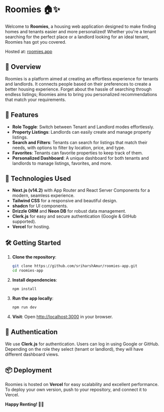 # Roomies 🏠✨

Welcome to **Roomies**, a housing web application designed to make finding homes and tenants easier and more personalized! Whether you're a tenant searching for the perfect place or a landlord looking for an ideal tenant, Roomies has got you covered.

Hosted at: [roomies.app](https://roomies.app)

## 🚀 Overview

Roomies is a platform aimed at creating an effortless experience for tenants and landlords. It connects people based on their preferences to create a better housing experience. Forget about the hassle of searching through endless listings; Roomies aims to bring you personalized recommendations that match your requirements.

## 🎯 Features

- **Role Toggle**: Switch between Tenant and Landlord modes effortlessly.
- **Property Listings**: Landlords can easily create and manage property listings.
- **Search and Filters**: Tenants can search for listings that match their needs, with options to filter by location, price, and type.
- **Favorites**: Tenants can favorite properties to keep track of them.
- **Personalized Dashboard**: A unique dashboard for both tenants and landlords to manage listings, favorites, and more.

## 🔧 Technologies Used

- **Next.js (v14.2)** with App Router and React Server Components for a modern, seamless experience.
- **Tailwind CSS** for a responsive and beautiful design.
- **shadcn** for UI components.
- **Drizzle ORM** and **Neon DB** for robust data management.
- **Clerk.js** for easy and secure authentication (Google & GitHub supported).
- **Vercel** for hosting.

## 🛠️ Getting Started

1. **Clone the repository**:

   ```sh
   git clone https://github.com/sriharshAmur/roomies-app.git
   cd roomies-app
   ```

2. **Install dependencies**:

   ```sh
   npm install
   ```

3. **Run the app locally**:

   ```sh
   npm run dev
   ```

4. **Visit**: Open [http://localhost:3000](http://localhost:3000) in your browser.

## 🔑 Authentication

We use **Clerk.js** for authentication. Users can log in using Google or GitHub. Depending on the role they select (tenant or landlord), they will have different dashboard views.

## 📦 Deployment

Roomies is hosted on **Vercel** for easy scalability and excellent performance. To deploy your own version, push to your repository, and connect it to Vercel.

**Happy Renting! 🏡💙**
